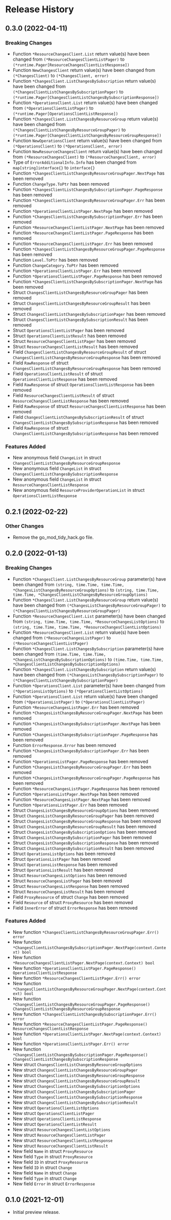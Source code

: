 # Release History

## 0.3.0 (2022-04-11)
### Breaking Changes

- Function `*ResourceChangesClient.List` return value(s) have been changed from `(*ResourceChangesClientListPager)` to `(*runtime.Pager[ResourceChangesClientListResponse])`
- Function `NewChangesClient` return value(s) have been changed from `(*ChangesClient)` to `(*ChangesClient, error)`
- Function `*ChangesClient.ListChangesBySubscription` return value(s) have been changed from `(*ChangesClientListChangesBySubscriptionPager)` to `(*runtime.Pager[ChangesClientListChangesBySubscriptionResponse])`
- Function `*OperationsClient.List` return value(s) have been changed from `(*OperationsClientListPager)` to `(*runtime.Pager[OperationsClientListResponse])`
- Function `*ChangesClient.ListChangesByResourceGroup` return value(s) have been changed from `(*ChangesClientListChangesByResourceGroupPager)` to `(*runtime.Pager[ChangesClientListChangesByResourceGroupResponse])`
- Function `NewOperationsClient` return value(s) have been changed from `(*OperationsClient)` to `(*OperationsClient, error)`
- Function `NewResourceChangesClient` return value(s) have been changed from `(*ResourceChangesClient)` to `(*ResourceChangesClient, error)`
- Type of `ErrorAdditionalInfo.Info` has been changed from `map[string]interface{}` to `interface{}`
- Function `*ChangesClientListChangesByResourceGroupPager.NextPage` has been removed
- Function `ChangeType.ToPtr` has been removed
- Function `*ChangesClientListChangesBySubscriptionPager.PageResponse` has been removed
- Function `*ChangesClientListChangesByResourceGroupPager.Err` has been removed
- Function `*OperationsClientListPager.NextPage` has been removed
- Function `*ChangesClientListChangesBySubscriptionPager.Err` has been removed
- Function `*ResourceChangesClientListPager.NextPage` has been removed
- Function `*ResourceChangesClientListPager.PageResponse` has been removed
- Function `*ResourceChangesClientListPager.Err` has been removed
- Function `*ChangesClientListChangesByResourceGroupPager.PageResponse` has been removed
- Function `Level.ToPtr` has been removed
- Function `ChangeCategory.ToPtr` has been removed
- Function `*OperationsClientListPager.Err` has been removed
- Function `*OperationsClientListPager.PageResponse` has been removed
- Function `*ChangesClientListChangesBySubscriptionPager.NextPage` has been removed
- Struct `ChangesClientListChangesByResourceGroupPager` has been removed
- Struct `ChangesClientListChangesByResourceGroupResult` has been removed
- Struct `ChangesClientListChangesBySubscriptionPager` has been removed
- Struct `ChangesClientListChangesBySubscriptionResult` has been removed
- Struct `OperationsClientListPager` has been removed
- Struct `OperationsClientListResult` has been removed
- Struct `ResourceChangesClientListPager` has been removed
- Struct `ResourceChangesClientListResult` has been removed
- Field `ChangesClientListChangesByResourceGroupResult` of struct `ChangesClientListChangesByResourceGroupResponse` has been removed
- Field `RawResponse` of struct `ChangesClientListChangesByResourceGroupResponse` has been removed
- Field `OperationsClientListResult` of struct `OperationsClientListResponse` has been removed
- Field `RawResponse` of struct `OperationsClientListResponse` has been removed
- Field `ResourceChangesClientListResult` of struct `ResourceChangesClientListResponse` has been removed
- Field `RawResponse` of struct `ResourceChangesClientListResponse` has been removed
- Field `ChangesClientListChangesBySubscriptionResult` of struct `ChangesClientListChangesBySubscriptionResponse` has been removed
- Field `RawResponse` of struct `ChangesClientListChangesBySubscriptionResponse` has been removed

### Features Added

- New anonymous field `ChangeList` in struct `ChangesClientListChangesByResourceGroupResponse`
- New anonymous field `ChangeList` in struct `ChangesClientListChangesBySubscriptionResponse`
- New anonymous field `ChangeList` in struct `ResourceChangesClientListResponse`
- New anonymous field `ResourceProviderOperationList` in struct `OperationsClientListResponse`


## 0.2.1 (2022-02-22)

### Other Changes

- Remove the go_mod_tidy_hack.go file.

## 0.2.0 (2022-01-13)
### Breaking Changes

- Function `*ChangesClient.ListChangesByResourceGroup` parameter(s) have been changed from `(string, time.Time, time.Time, *ChangesListChangesByResourceGroupOptions)` to `(string, time.Time, time.Time, *ChangesClientListChangesByResourceGroupOptions)`
- Function `*ChangesClient.ListChangesByResourceGroup` return value(s) have been changed from `(*ChangesListChangesByResourceGroupPager)` to `(*ChangesClientListChangesByResourceGroupPager)`
- Function `*ResourceChangesClient.List` parameter(s) have been changed from `(string, time.Time, time.Time, *ResourceChangesListOptions)` to `(string, time.Time, time.Time, *ResourceChangesClientListOptions)`
- Function `*ResourceChangesClient.List` return value(s) have been changed from `(*ResourceChangesListPager)` to `(*ResourceChangesClientListPager)`
- Function `*ChangesClient.ListChangesBySubscription` parameter(s) have been changed from `(time.Time, time.Time, *ChangesListChangesBySubscriptionOptions)` to `(time.Time, time.Time, *ChangesClientListChangesBySubscriptionOptions)`
- Function `*ChangesClient.ListChangesBySubscription` return value(s) have been changed from `(*ChangesListChangesBySubscriptionPager)` to `(*ChangesClientListChangesBySubscriptionPager)`
- Function `*OperationsClient.List` parameter(s) have been changed from `(*OperationsListOptions)` to `(*OperationsClientListOptions)`
- Function `*OperationsClient.List` return value(s) have been changed from `(*OperationsListPager)` to `(*OperationsClientListPager)`
- Function `*ResourceChangesListPager.Err` has been removed
- Function `*ChangesListChangesByResourceGroupPager.NextPage` has been removed
- Function `*ChangesListChangesBySubscriptionPager.NextPage` has been removed
- Function `*ChangesListChangesBySubscriptionPager.PageResponse` has been removed
- Function `ErrorResponse.Error` has been removed
- Function `*ChangesListChangesBySubscriptionPager.Err` has been removed
- Function `*OperationsListPager.PageResponse` has been removed
- Function `*ChangesListChangesByResourceGroupPager.Err` has been removed
- Function `*ChangesListChangesByResourceGroupPager.PageResponse` has been removed
- Function `*ResourceChangesListPager.PageResponse` has been removed
- Function `*OperationsListPager.NextPage` has been removed
- Function `*ResourceChangesListPager.NextPage` has been removed
- Function `*OperationsListPager.Err` has been removed
- Struct `ChangesListChangesByResourceGroupOptions` has been removed
- Struct `ChangesListChangesByResourceGroupPager` has been removed
- Struct `ChangesListChangesByResourceGroupResponse` has been removed
- Struct `ChangesListChangesByResourceGroupResult` has been removed
- Struct `ChangesListChangesBySubscriptionOptions` has been removed
- Struct `ChangesListChangesBySubscriptionPager` has been removed
- Struct `ChangesListChangesBySubscriptionResponse` has been removed
- Struct `ChangesListChangesBySubscriptionResult` has been removed
- Struct `OperationsListOptions` has been removed
- Struct `OperationsListPager` has been removed
- Struct `OperationsListResponse` has been removed
- Struct `OperationsListResult` has been removed
- Struct `ResourceChangesListOptions` has been removed
- Struct `ResourceChangesListPager` has been removed
- Struct `ResourceChangesListResponse` has been removed
- Struct `ResourceChangesListResult` has been removed
- Field `ProxyResource` of struct `Change` has been removed
- Field `Resource` of struct `ProxyResource` has been removed
- Field `InnerError` of struct `ErrorResponse` has been removed

### Features Added

- New function `*ChangesClientListChangesByResourceGroupPager.Err() error`
- New function `*ChangesClientListChangesBySubscriptionPager.NextPage(context.Context) bool`
- New function `*ResourceChangesClientListPager.NextPage(context.Context) bool`
- New function `*OperationsClientListPager.PageResponse() OperationsClientListResponse`
- New function `*ResourceChangesClientListPager.Err() error`
- New function `*ChangesClientListChangesByResourceGroupPager.NextPage(context.Context) bool`
- New function `*ChangesClientListChangesByResourceGroupPager.PageResponse() ChangesClientListChangesByResourceGroupResponse`
- New function `*ChangesClientListChangesBySubscriptionPager.Err() error`
- New function `*ResourceChangesClientListPager.PageResponse() ResourceChangesClientListResponse`
- New function `*OperationsClientListPager.NextPage(context.Context) bool`
- New function `*OperationsClientListPager.Err() error`
- New function `*ChangesClientListChangesBySubscriptionPager.PageResponse() ChangesClientListChangesBySubscriptionResponse`
- New struct `ChangesClientListChangesByResourceGroupOptions`
- New struct `ChangesClientListChangesByResourceGroupPager`
- New struct `ChangesClientListChangesByResourceGroupResponse`
- New struct `ChangesClientListChangesByResourceGroupResult`
- New struct `ChangesClientListChangesBySubscriptionOptions`
- New struct `ChangesClientListChangesBySubscriptionPager`
- New struct `ChangesClientListChangesBySubscriptionResponse`
- New struct `ChangesClientListChangesBySubscriptionResult`
- New struct `OperationsClientListOptions`
- New struct `OperationsClientListPager`
- New struct `OperationsClientListResponse`
- New struct `OperationsClientListResult`
- New struct `ResourceChangesClientListOptions`
- New struct `ResourceChangesClientListPager`
- New struct `ResourceChangesClientListResponse`
- New struct `ResourceChangesClientListResult`
- New field `Name` in struct `ProxyResource`
- New field `Type` in struct `ProxyResource`
- New field `ID` in struct `ProxyResource`
- New field `ID` in struct `Change`
- New field `Name` in struct `Change`
- New field `Type` in struct `Change`
- New field `Error` in struct `ErrorResponse`


## 0.1.0 (2021-12-01)

- Initial preview release.
